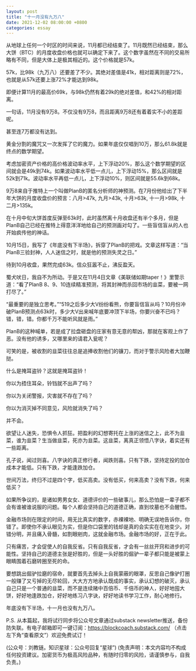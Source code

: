```yaml
---
layout: post
title: "十一月没有九万八"
date: 2021-12-02 08:00:00 +0800
categories: essay
---
```


从地球上任何一个时区的时间来说，11月都已经结束了。11月既然已经结束，那么大饼（BTC）的月度收盘价格也就可以确定下来了。这个数字虽然在不同的交易所略有不同，但是大体上是极其相近的。这个价格就是57k。

57k，比98k（九万八）还要差了不少。其绝对差值是41k，相对距离则是72%，也就是从57k还要上涨72%才能达到98k。

即便计算11月的最高价69k，与98k仍然有着29k的绝对差值，和42%的相对距离。

一句话，11月没有9万8。不仅没有9万8，而且距离9万8还有着着实不小的差距呢。

甚至连7万都没有达到。

黄金分割的魔咒又一次发挥了它的魔力。如果年底仅仅唱到10万，那么61.8k就是终点的数学期望。

考虑加密资产价格的高价格波动率水平，上下浮动20%，那么这个数学期望的区间就会是49k到74k。如果波动率水平低一点儿，上下浮动15%，那么区间就是52k到71k。波动率水平再低一点儿，上下浮动10%，则区间就是55.6k到68k。

9万8来自于推特上一个叫做PlanB的匿名分析师的神预测。在7月份他给出了下半年大饼的月度收盘价的预言：八月>47k, 九月>43k, 十月>63k, 十一月>98k, 十二月>135k。

在十月中旬大饼首度反弹至63k时，此时虽然离十月收盘还有半个多月，但是PlanB自己已经在推特上得意洋洋地给自己的预测画对勾了。一些盲信盲从的人也开始疯传他的神话。

10月15日，我写了《年底没有下半场》，拆穿了PlanB的把戏。文章这样写道：“当PlanB三验封神，人人迷信之时，就是他的预测失灵之日。”

待到10月收盘，果然完成63k。信众狂嚣不止，沸反盈天。

蜀犬吠日，我自不为所动。于是又在11月4日文章《美联储如期taper！》里警示道：“看了PlanB 8、9、10连续精准预测，将其封神而杀回市场的韭菜，要被一网打尽了。”

“最重要的是独立思考。”“519之后多少大V纷纷看熊，你要盲信盲从吗？10月份冲破PlanB预测点63k时，多少大V出来喊年底要冲顶下半场，你要兴奋不已吗？错，错，错。你都千万不能听风就是雨。”

PlanB的这种喊单，若是成了拉盘砸盘的庄家有意无意的帮凶，那就在客观上作了恶。没有他的诱多，又哪里来的请君入瓮呢？

可笑的是，被收割的韭菜往往总是追捧收割他们的镰刀，而对于警示风险者大加鞭挞。

什么是掩耳盗铃？这就是掩耳盗铃！

你以为捂住耳朵，铃铛就不出声了吗？

你以为关闭警报，灾害就不存在了吗？

你以为消灭掉不同意见，风险就消失了吗？

并不会。

欲望让人迷失，恐惧令人抓狂。把盈利的幻想寄托在上涨的迷信之上，此不为韭菜，谁为韭菜？生当做韭菜，死亦为韭菜。这韭菜，离真正领悟八字诀，着实还有一些距离。

孔子说，闻过则喜。八字诀的真正修行者，闻跌则喜。只有下跌，坚持定投的加仓成本才能低。只有下跌，才能逢跌加仓。

世间万法，终归不过是四个字，低买高卖。没有低买，何来高卖？没有下跌，何来低买？

如果所争议的，是诸如男男女女、道德评价的一些破事儿，那么恐怕是一辈子都不会有谁被谁说服的问题。每个人都会坚持自己的道德正确，直到坟墓也不会醒悟。

金融市场则在限定的时间，用无比真实的数字，赤裸裸地、明确无误地告诉你，你错了。即使你不承认眼见为实，但是你口袋里的钱却是真的会实实在在地变少。对错分明，并且痛入骨髓，如割眼剜肉，这就金融市场。金融市场的好，正在于此。

只有痛苦，才会促使人的自我反省。只有自我反省，才会有一丝丝开窍和进步的可能性。坚持自己的道德主张是好胜的，但是一头好胜的倔驴一辈子都只能是被蒙上眼睛围着石磨转圈至死的命。

要想跳出倔驴拉磨的宿命，就要首先去掉头上自我蒙蔽的眼罩，反思自己像驴打圈一般赚了又亏掉的无尽轮回，大大方方地承认既成的事实，承认幻想的破灭，承认自己只是一个普通的韭菜，而不是连续赌中百倍币、千倍币的神人，好好地囤大饼，好好地逢跌加仓，好好地练习八字诀，好好地读书学习工作，耐心地修行。

年底没有下半场，十一月也没有九万八。

P.S. 从本篇起，我将试行同步将公众号文章通过substack newsletter推送，备份防失联。有电子邮箱即可一键订阅：https://blockcoach.substack.com/ （点击左下角“查看原文”）欢迎免费试订！

(公众号：刘教链。知识星球：公众号回复“星球”)
(免责声明：本文内容均不构成任何投资建议。加密货币为极高风险品种，有随时归零的风险，请谨慎参与，自我负责。)
